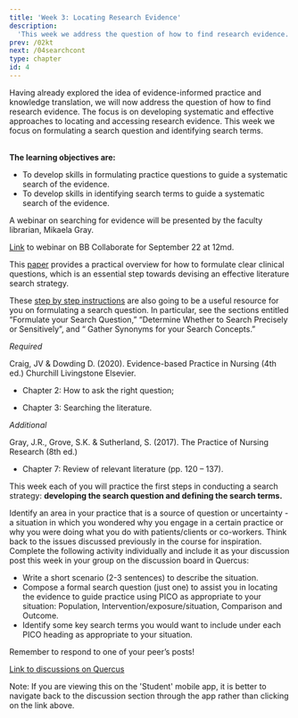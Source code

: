 ```yaml
---
title: 'Week 3: Locating Research Evidence'
description:
  'This week we address the question of how to find research evidence. The focus is on developing systematic and effective approaches to locating and accessing research evidence.'
prev: /02kt
next: /04searchcont
type: chapter
id: 4
---
```


<exercise id="1" title="Introduction">
Having already explored the idea of evidence-informed practice and knowledge translation, we will now address the question of how to find research evidence. The focus is on developing systematic and effective approaches to locating and accessing research evidence.  This week we focus on formulating a search question and identifying search terms. 
<br><br>

**The learning objectives are:**
- To develop skills in formulating practice questions to guide a systematic search of the evidence.
-  To develop skills in identifying search terms to guide a systematic search of the evidence.

</exercise>

<exercise id="2" title="Webinar">

A webinar on searching for evidence will be presented by the faculty librarian, Mikaela Gray.

[Link](https://ca.bbcollab.com/guest/6854abe806c84600ba949111276d60c9) to webinar on BB Collaborate for September 22 at 12md.


<!--
<iframe src="https://ca-lti.bbcollab.com/recording/46b1bc3f2e704233bc01a7ebfa17f4e2" width="100%" height="550px" allowfullscreen></iframe> 
-->
</exercise>

<exercise id="3" title="Formulating clinical questions">

This <a href="https://www-jstor-org.myaccess.library.utoronto.ca/stable/25734323?pq-origsite=summon&seq=1#metadata_info_tab_contents">paper</a> provides a practical overview for how to formulate clear clinical questions, which is an essential step towards devising an effective literature search strategy. 

</exercise>

<exercise id="4" title="Steps for searching the literature">

These [step by step instructions](https://guides.library.utoronto.ca/comprehensivesearching) are also going to be a useful resource for you on formulating a search question. In particular, see the sections entitled “Formulate your Search Question,” “Determine Whether to Search Precisely or Sensitively”, and “ Gather Synonyms for your Search Concepts.”

</exercise>


<exercise id="5" title="Readings">

*Required*

Craig, JV & Dowding D. (2020). Evidence-based Practice in Nursing (4th ed.) Churchill Livingstone Elsevier. 

- Chapter 2: How to ask the right question; 

- Chapter 3: Searching the literature.


*Additional*

Gray, J.R., Grove, S.K. & Sutherland, S.  (2017). The Practice of Nursing Research (8th ed.) 

- Chapter 7: Review of relevant literature (pp. 120 – 137).

</exercise>



<exercise id="6" title="Discussion board">

This week each of you will practice the first steps in conducting a search strategy: **developing the search question and defining the search terms.**

Identify an area in your practice that is a source of question or uncertainty -  a situation in which you wondered why you engage in a certain practice or why you were doing what you do with patients/clients or co-workers. Think back to the issues discussed previously in the course for inspiration. Complete the following activity individually and include it as your discussion post this week in your group on the discussion board in Quercus: 

- Write a short scenario (2-3 sentences) to describe the situation.
- Compose a formal search question (just one) to assist you in locating the evidence to guide practice using PICO as appropriate to your situation: Population, Intervention/exposure/situation, Comparison and Outcome.
- Identify some key search terms you would want to include under each PICO heading as appropriate to your situation.

 Remember to respond to one of your peer’s posts!

<a target="_parent" href="https://q.utoronto.ca/courses/161379/discussion_topics/">Link to discussions on Quercus</a>

<qu>Note: If you are viewing this on the 'Student' mobile app, it is better to navigate back to the discussion section through the app rather than clicking on the link above.</qu>

</exercise>

